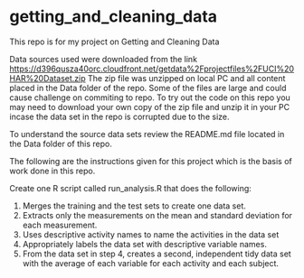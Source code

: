 # getting_and_cleaning_data
This repo is for my project on Getting and Cleaning Data

Data sources used were downloaded from the link https://d396qusza40orc.cloudfront.net/getdata%2Fprojectfiles%2FUCI%20HAR%20Dataset.zip
The zip file was unzipped on local PC and all content placed in the Data folder of the repo. Some of the files are large and could cause challenge on commiting to repo.
To try out the code on this repo you may need to download your own copy of the zip file and unzip it in your PC incase the data set in the repo is corrupted due to the size.

To understand the source data sets review the README.md file located in the Data folder of this repo.

The following are the instructions given for this project which is the basis of work done in this repo.

Create one R script called run_analysis.R that does the following:

1. Merges the training and the test sets to create one data set.
2. Extracts only the measurements on the mean and standard deviation for each measurement.
3. Uses descriptive activity names to name the activities in the data set
4. Appropriately labels the data set with descriptive variable names.
5. From the data set in step 4, creates a second, independent tidy data set with the average of each variable for each activity and each subject.
